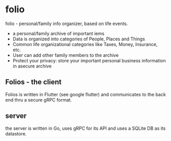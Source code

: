# folio
folio - personal/family info organizer, based on life events.

* a personal/family archive of important iems
* Data is organized into categories of People, Places and Things
* Common life organizational categories like Taxes, Money, Insurance, etc.
* User can add other family members to the archive
* Protect your privacy: store your important personal business information in asecure archive

## Folios - the client

Folios is written in Flutter (see google flutter) and communicates to the back end thru a secure gRPC format.

## server

the server is written in Go, uses gRPC for its API and uses a SQLite DB as its datastore.